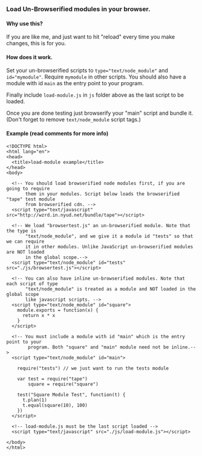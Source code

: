 ### Load Un-Browserified modules in your browser.

#### Why use this?
If you are like me, and just want to hit "reload" every time you make changes, this is for you.

#### How does it work.
Set your un-browserified scripts to `type="text/node_module"` and `id="mymodule"`. Require `mymodule` in other scripts. You should also have a module with id `main` as the entry point to your program.

Finally include `load-module.js` in `js` folder above as the last script to be loaded.

Once you are done testing just browserify your "main" script and bundle it. (Don't forget to remove `text/node_module` script tags.)

#### Example (read comments for more info)

    <!DOCTYPE html>
    <html lang="en">
    <head>
      <title>load-module example</title>
    </head>
    <body>
    
      <!-- You should load browserified node modules first, if you are going to require
           them in your modules. Script below loads the browserified "tape" test module
           from browserified cdn. -->
      <script type="text/javascript" src="http://wzrd.in.nyud.net/bundle/tape"></script>
    
      <!-- We load "browsertest.js" an un-browserified module. Note that the type is
           "text/node_module", and we give it a module id "tests" so that we can require
           it in other modules. Unlike JavaScript un-browserified modules are NOT loaded
           in the global scope.-->
      <script type="text/node_module" id="tests" src="./js/browsertest.js"></script>
    
      <!-- You can also have inline un-browserified modules. Note that each script of type
           "text/node_module" is treated as a module and NOT loaded in the global scope
           like javascript scripts. -->
      <script type="text/node_module" id="square">
        module.exports = function(x) {
          return x * x
        }
      </script>
    
      <!-- You must include a module with id "main" which is the entry point to your 
            program. Both "square" and "main" module need not be inline.-->
      <script type="text/node_module" id="main">
    
        require("tests") // we just want to run the tests module
    
        var test = require("tape")
            square = require("square")
    
        test("Square Module Test", function(t) {
          t.plan(1)
          t.equal(square(10), 100)
        })
      </script>
    
      <!-- load-module.js must be the last script loaded -->
      <script type="text/javascript" src="./js/load-module.js"></script>
    
    </body>
    </html>